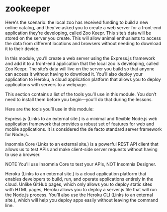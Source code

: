 # zookeeper
Here's the scenario: the local zoo has received funding to build a new online catalog, and they've asked you to create a web server for a front-end application they’re developing, called Zoo Keepr. This site’s data will be stored on the server you create. This will allow animal enthusiasts to access the data from different locations and browsers without needing to download it to their device.

In this module, you’ll create a web server using the Express.js framework and add it to a front-end application that the local zoo is developing, called Zoo Keepr. The site’s data will live on the server you build so that anyone can access it without having to download it. You’ll also deploy your application to Heroku, a cloud application platform that allows you to deploy applications with servers to a webpage.

This section contains a list of the tools you’ll use in this module. You don’t need to install them before you begin—you’ll do that during the lessons.

Here are the tools you’ll use in this module:

Express.js (Links to an external site.) is a minimal and flexible Node.js web application framework that provides a robust set of features for web and mobile applications. It is considered the de facto standard server framework for Node.js.

Insomnia Core (Links to an external site.) is a powerful REST API client that allows us to test APIs and make client-side server requests without having to use a browser.

NOTE
You'll use Insomnia Core to test your APIs, NOT Insomnia Designer.

Heroku (Links to an external site.) is a cloud application platform that enables developers to build, run, and operate applications entirely in the cloud. Unlike GitHub pages, which only allows you to deploy static sites with HTML pages, Heroku allows you to deploy a server.js file that will run the Node.js process. You’ll also use the Heroku CLI (Links to an external site.), which will help you deploy apps easily without leaving the command line.
